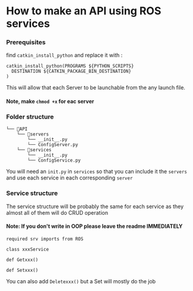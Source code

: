 # How to make an API using ROS services

### Prerequisites

find `catkin_install_python` and replace it with :
``` 
catkin_install_python(PROGRAMS ${PYTHON_SCRIPTS}
  DESTINATION ${CATKIN_PACKAGE_BIN_DESTINATION}
)
```
This will allow that each Server to be launchable from the any launch file.
#### Note, make `chmod +x` for eac server

### Folder structure
```
└── 📁API
    └── 📁servers
        └── __init__.py
        └── ConfigServer.py
    └── 📁services
        └── __init__.py
        └── ConfigService.py
```
You will need an `init.py` in `services` so that you can include it the `servers` and use each service in each corresponding `server`

### Service structure
The service structure will be probably the same for each service as they almost all of them will do CRUD operation
#### Note: If you don't write in OOP please leave the readme IMMEDIATELY
```
required srv imports from ROS

class xxxService

def Getxxx()

def Setxxx()
```
You can also add `Deletexxx()` but a Set will mostly do the job